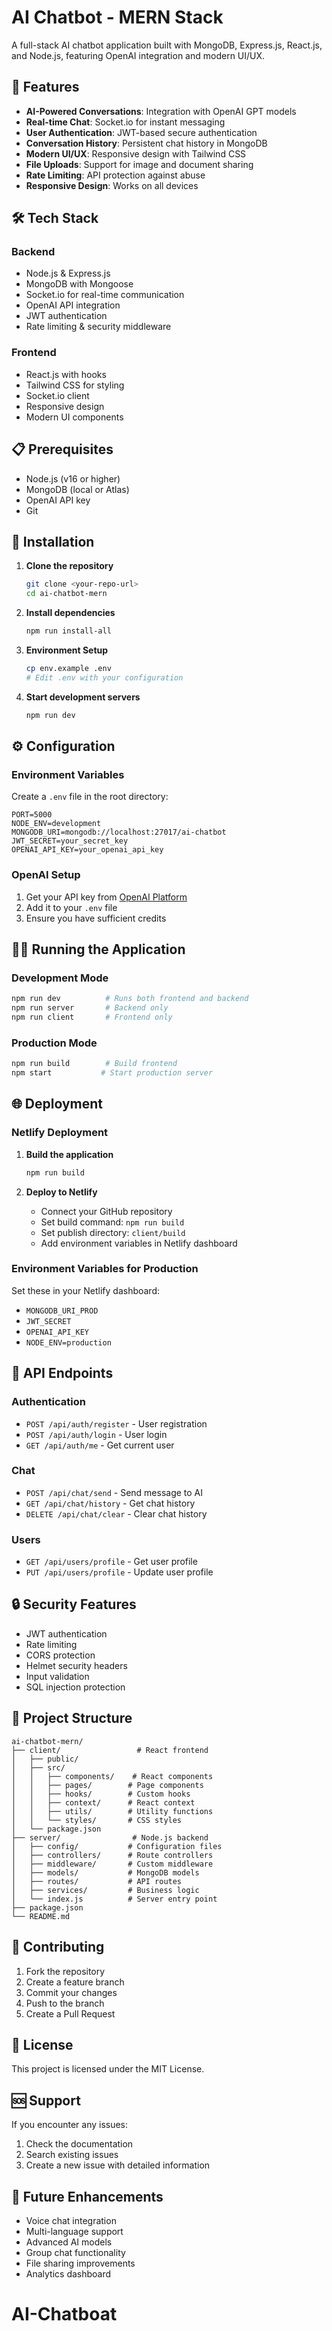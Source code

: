 # AI Chatbot - MERN Stack

A full-stack AI chatbot application built with MongoDB, Express.js, React.js, and Node.js, featuring OpenAI integration and modern UI/UX.

## 🚀 Features

- **AI-Powered Conversations**: Integration with OpenAI GPT models
- **Real-time Chat**: Socket.io for instant messaging
- **User Authentication**: JWT-based secure authentication
- **Conversation History**: Persistent chat history in MongoDB
- **Modern UI/UX**: Responsive design with Tailwind CSS
- **File Uploads**: Support for image and document sharing
- **Rate Limiting**: API protection against abuse
- **Responsive Design**: Works on all devices

## 🛠️ Tech Stack

### Backend
- Node.js & Express.js
- MongoDB with Mongoose
- Socket.io for real-time communication
- OpenAI API integration
- JWT authentication
- Rate limiting & security middleware

### Frontend
- React.js with hooks
- Tailwind CSS for styling
- Socket.io client
- Responsive design
- Modern UI components

## 📋 Prerequisites

- Node.js (v16 or higher)
- MongoDB (local or Atlas)
- OpenAI API key
- Git

## 🚀 Installation

1. **Clone the repository**
   ```bash
   git clone <your-repo-url>
   cd ai-chatbot-mern
   ```

2. **Install dependencies**
   ```bash
   npm run install-all
   ```

3. **Environment Setup**
   ```bash
   cp env.example .env
   # Edit .env with your configuration
   ```

4. **Start development servers**
   ```bash
   npm run dev
   ```

## ⚙️ Configuration

### Environment Variables

Create a `.env` file in the root directory:

```env
PORT=5000
NODE_ENV=development
MONGODB_URI=mongodb://localhost:27017/ai-chatbot
JWT_SECRET=your_secret_key
OPENAI_API_KEY=your_openai_api_key
```

### OpenAI Setup

1. Get your API key from [OpenAI Platform](https://platform.openai.com/)
2. Add it to your `.env` file
3. Ensure you have sufficient credits

## 🏃‍♂️ Running the Application

### Development Mode
```bash
npm run dev          # Runs both frontend and backend
npm run server       # Backend only
npm run client       # Frontend only
```

### Production Mode
```bash
npm run build        # Build frontend
npm start           # Start production server
```

## 🌐 Deployment

### Netlify Deployment

1. **Build the application**
   ```bash
   npm run build
   ```

2. **Deploy to Netlify**
   - Connect your GitHub repository
   - Set build command: `npm run build`
   - Set publish directory: `client/build`
   - Add environment variables in Netlify dashboard

### Environment Variables for Production

Set these in your Netlify dashboard:
- `MONGODB_URI_PROD`
- `JWT_SECRET`
- `OPENAI_API_KEY`
- `NODE_ENV=production`

## 📱 API Endpoints

### Authentication
- `POST /api/auth/register` - User registration
- `POST /api/auth/login` - User login
- `GET /api/auth/me` - Get current user

### Chat
- `POST /api/chat/send` - Send message to AI
- `GET /api/chat/history` - Get chat history
- `DELETE /api/chat/clear` - Clear chat history

### Users
- `GET /api/users/profile` - Get user profile
- `PUT /api/users/profile` - Update user profile

## 🔒 Security Features

- JWT authentication
- Rate limiting
- CORS protection
- Helmet security headers
- Input validation
- SQL injection protection

## 📁 Project Structure

```
ai-chatbot-mern/
├── client/                 # React frontend
│   ├── public/
│   ├── src/
│   │   ├── components/    # React components
│   │   ├── pages/        # Page components
│   │   ├── hooks/        # Custom hooks
│   │   ├── context/      # React context
│   │   ├── utils/        # Utility functions
│   │   └── styles/       # CSS styles
│   └── package.json
├── server/                # Node.js backend
│   ├── config/           # Configuration files
│   ├── controllers/      # Route controllers
│   ├── middleware/       # Custom middleware
│   ├── models/           # MongoDB models
│   ├── routes/           # API routes
│   ├── services/         # Business logic
│   └── index.js          # Server entry point
├── package.json
└── README.md
```

## 🤝 Contributing

1. Fork the repository
2. Create a feature branch
3. Commit your changes
4. Push to the branch
5. Create a Pull Request

## 📄 License

This project is licensed under the MIT License.

## 🆘 Support

If you encounter any issues:
1. Check the documentation
2. Search existing issues
3. Create a new issue with detailed information

## 🔮 Future Enhancements

- Voice chat integration
- Multi-language support
- Advanced AI models
- Group chat functionality
- File sharing improvements
- Analytics dashboard
# AI-Chatboat
